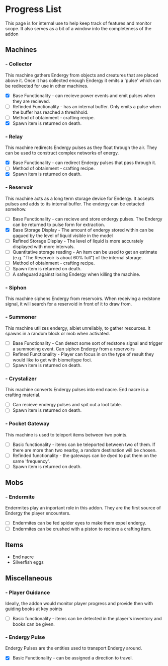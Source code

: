 # Progress List
This page is for internal use to help keep track of features and monitor scope. It also serves as a bit of a window into the completeness of the addon

## Machines
### - Collector

 This machine gathers Endergy from objects and creatures that are placed above it. Once it has collected enough Endergy it emits a 'pulse' which can be redirected for use in other machines.
 - [x] Base Functionality - can recieve power events and emit pulses when they are recieved.
 - [ ] Refinded Functionality - has an internal buffer. Only emits a pulse when the buffer has reached a threshhold.
 - [ ] Method of obtainment - crafting recipe.
 - [x] Spawn item is returned on death.
 
 ### - Relay
 
 This machine redirects Endergy pulses as they float through the air. They can be used to construct complex networks of energy.
 - [x] Base Functionality - can redirect Endergy pulses that pass through it.
 - [ ] Method of obtainment - crafting recipe.
 - [x] Spawn item is returned on death.
 
 ### - Reservoir
 
 This machine acts as a long term storage device for Endergy. It accepts pulses and adds to its internal buffer. The endergy can be extacted somehow.
 - [ ] Base Functionality - can recieve and store endergy pulses. The Endergy can be returned to pulse form for extraction.
 - [x] Base Storage Display - The amount of endergy stored within can be gagued by the level of liquid visible in the model
 - [ ] Refined Storage Display - The level of liquid is more accurately displayed with more intervals.
 - [ ] Quantitative storage reading - An item can be used to get an estimate (e.g. "The Reservoir is about 60% full") of the internal storage.
 - [ ] Method of obtainment - crafting recipe.
 - [ ] Spawn item is returned on death.
 - [ ] A safeguard against losing Endergy when killing the machine.
  
 ### - Siphon
 
 This machine siphens Endergy from reservoirs. When receiving a redstone signal, it will search for a reservoid in front of it to draw from.
 
 ### - Summoner
 
 This machine utilizes endergy, albiet unreliably, to gather resources. It spawns in a random block or mob when activated.
 - [ ] Base Functionality - Can detect some sort of redstone signal and trigger a summoning event. Can siphon Endergy from a reservoirs 
 - [ ] Refined Functionality - Player can focus in on the type of result they would like to get with biome/type foci.
 - [ ] Spawn item is returned on death.
 
 ### - Crystalizer
 
 This machine converts Endergy pulses into end nacre. End nacre is a crafting material.
 - [ ] Can recieve endergy pulses and spit out a loot table.
 - [ ] Spawn item is returned on death.
 
 ### - Pocket Gateway
 
 This machine is used to teleport items between two points.
 - [ ] Basic functionality - items can be teleported between two of them. If there are more than two nearby, a random destination will be chosen.
 - [ ] Refinded functionality - the gateways can be dyed to put them on the same 'frequency'.
 - [ ] Spawn item is returned on death.
 
## Mobs
### - Endermite

Endermites play an inportant role in this addon. They are the first source of Endergy the player encounters.
- [ ] Endermites can be fed spider eyes to make them expel endergy.
- [ ] Endermites can be crushed with a piston to recieve a crafting item.

## Items

- End nacre
- Silverfish eggs

## Miscellaneous
### - Player Guidance
Ideally, the addon would monitor player progress and provide then with guiding books at key points
- [ ] Basic functionality - items can be detected in the player's inventory and books can be given.

### - Endergy Pulse

Endergy Pulses are the entities used to transport Endergy around.
- [x] Basic Functionality - can be assigned a direction to travel.
